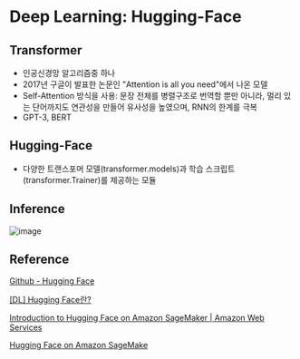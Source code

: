 # Deep Learning: Hugging-Face

## Transformer

- 인공신경망 알고리즘중 하나
- 2017년 구글이 발표한 논문인 "Attention is all you need"에서 나온 모델
- Self-Attention 방식을 사용: 문장 전체를 병렬구조로 번역할 뿐만 아니라, 멀리 있는 단어까지도 연관성을 만들어 유사성을 높였으며, RNN의 한계를 극복
- GPT-3, BERT


## Hugging-Face


- 다양한 트랜스포머 모델(transformer.models)과 학습 스크립트(transformer.Trainer)를 제공하는 모듈

## Inference 

![image](https://user-images.githubusercontent.com/52392004/204080227-0a741ead-1b1d-49ea-a51c-18d08b449e53.png)


## Reference 

[Github - Hugging Face](https://github.com/huggingface/transformers/blob/main/README_ko.md)

[[DL] Hugging Face란?](https://wooono.tistory.com/413)

[Introduction to Hugging Face on Amazon SageMaker | Amazon Web Services](https://www.youtube.com/watch?v=80ix-IyNnQI)

[Hugging Face on Amazon SageMake](https://aws.amazon.com/machine-learning/hugging-face/?sc_channel=EL&sc_campaign=Demo_2022_vid&sc_medium=YouTube&sc_content=&sc_detail=MACHINE_LEARNING&sc_country=US)
